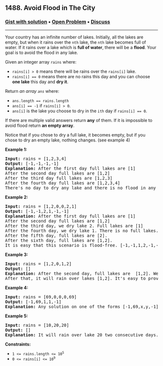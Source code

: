 ## 1488. Avoid Flood in The City

### [Gist with solution](https://gist.github.com/asahiocean/60869ea4465a3557f844f26d96f3b011) • [Open Problem](https://leetcode.com/problems/avoid-flood-in-the-city/) • [Discuss](https://vk.cc/c4akh5)

-------

<div><p>Your country has an infinite number of lakes. Initially, all the lakes are empty, but when it rains over the <code>nth</code> lake, the <code>nth</code> lake becomes full of water. If it rains over a lake which is <strong>full of water</strong>, there will be a <strong>flood</strong>. Your goal is to avoid the flood in any lake.</p>

<p>Given an integer array <code>rains</code> where:</p>

<ul>
	<li><code>rains[i] &gt; 0</code> means there will be rains over the <code>rains[i]</code> lake.</li>
	<li><code>rains[i] == 0</code> means there are no rains this day and you can choose <strong>one lake</strong> this day and <strong>dry it</strong>.</li>
</ul>

<p>Return <em>an array <code>ans</code></em> where:</p>

<ul>
	<li><code>ans.length == rains.length</code></li>
	<li><code>ans[i] == -1</code> if <code>rains[i] &gt; 0</code>.</li>
	<li><code>ans[i]</code> is the lake you choose to dry in the <code>ith</code> day&nbsp;if <code>rains[i] == 0</code>.</li>
</ul>

<p>If there are multiple valid answers return <strong>any</strong> of them. If it is impossible to avoid flood return <strong>an empty array</strong>.</p>

<p>Notice that if you chose to dry a full lake, it becomes empty, but if you chose to dry an empty lake, nothing changes. (see example 4)</p>

<p><strong>Example 1:</strong></p>

<pre><strong>Input:</strong> rains = [1,2,3,4]
<strong>Output:</strong> [-1,-1,-1,-1]
<strong>Explanation:</strong> After the first day full lakes are [1]
After the second day full lakes are [1,2]
After the third day full lakes are [1,2,3]
After the fourth day full lakes are [1,2,3,4]
There's no day to dry any lake and there is no flood in any lake.
</pre>

<p><strong>Example 2:</strong></p>

<pre><strong>Input:</strong> rains = [1,2,0,0,2,1]
<strong>Output:</strong> [-1,-1,2,1,-1,-1]
<strong>Explanation:</strong> After the first day full lakes are [1]
After the second day full lakes are [1,2]
After the third day, we dry lake 2. Full lakes are [1]
After the fourth day, we dry lake 1. There is no full lakes.
After the fifth day, full lakes are [2].
After the sixth day, full lakes are [1,2].
It is easy that this scenario is flood-free. [-1,-1,1,2,-1,-1] is another acceptable scenario.
</pre>

<p><strong>Example 3:</strong></p>

<pre><strong>Input:</strong> rains = [1,2,0,1,2]
<strong>Output:</strong> []
<strong>Explanation:</strong> After the second day, full lakes are  [1,2]. We have to dry one lake in the third day.
After that, it will rain over lakes [1,2]. It's easy to prove that no matter which lake you choose to dry in the 3rd day, the other one will flood.
</pre>

<p><strong>Example 4:</strong></p>

<pre><strong>Input:</strong> rains = [69,0,0,0,69]
<strong>Output:</strong> [-1,69,1,1,-1]
<strong>Explanation:</strong> Any solution on one of the forms [-1,69,x,y,-1], [-1,x,69,y,-1] or [-1,x,y,69,-1] is acceptable where 1 &lt;= x,y &lt;= 10^9
</pre>

<p><strong>Example 5:</strong></p>

<pre><strong>Input:</strong> rains = [10,20,20]
<strong>Output:</strong> []
<strong>Explanation:</strong> It will rain over lake 20 two consecutive days. There is no chance to dry any lake.
</pre>

<p><strong>Constraints:</strong></p>

<ul>
	<li><code>1 &lt;= rains.length &lt;= 10<sup>5</sup></code></li>
	<li><code>0 &lt;= rains[i] &lt;= 10<sup>9</sup></code></li>
</ul>
</div>